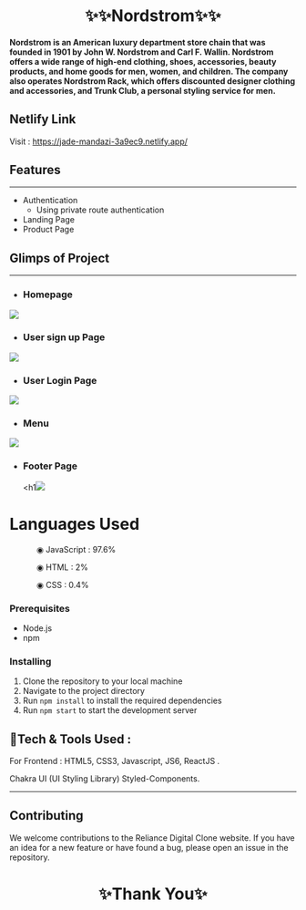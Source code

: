 <h1 align="center">✨✨Nordstrom✨✨</h1>

<h4> Nordstrom is an American luxury department store chain that was founded in 1901 by John W. Nordstrom and Carl F. Wallin. Nordstrom offers a wide range of high-end clothing, shoes, accessories, beauty products, and home goods for men, women, and children. The company also operates Nordstrom Rack, which offers discounted designer clothing and accessories, and Trunk Club, a personal styling service for men. </h4>

## Netlify Link

Visit : https://jade-mandazi-3a9ec9.netlify.app/

## Features

---

- Authentication
  - Using private route authentication
- Landing Page
- Product Page

## Glimps of Project

---

- ### Homepage

<img src="https://i.imgur.com/DPaig3L.png" />

- ### User sign up Page

<img src="https://i.imgur.com/ZHpt00V.png" />

- ### User Login Page

<img src="https://i.imgur.com/7jzflVB.png" />

- ### Menu

<img src="https://i.imgur.com/aasG7WO.png" />


- ### Footer Page

  <h1<img  src="https://i.imgur.com/i0o7YEs.png" />


# Languages Used

<ul dir="auto">
 <ol dir="auto">◉ JavaScript : 97.6%</ol>
 <ol dir="auto">◉ HTML : 2%</ol>
 <ol dir="auto">◉ CSS : 0.4%</ol>
 </ul>

### Prerequisites

- Node.js
- npm

### Installing

1. Clone the repository to your local machine
2. Navigate to the project directory
3. Run `npm install` to install the required dependencies
4. Run `npm start` to start the development server

💫Tech & Tools Used :
---

For Frontend : HTML5, CSS3, Javascript, JS6, ReactJS .

Chakra UI (UI Styling Library) Styled-Components.

---

## Contributing

We welcome contributions to the Reliance Digital Clone website. If you have an idea for a new feature or have found a bug, please open an issue in the repository.

<h1 align="center">✨Thank You✨</h1>
